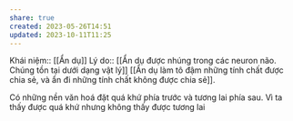 ```yaml
---
share: true
created: 2023-05-26T14:51
updated: 2023-10-11T11:25
---
```

Khái niệm:: [[Ẩn dụ]]
Lý do:: [[Ẩn dụ được nhúng trong các neuron não. Chúng tồn tại dưới dạng vật lý]]
[[Ẩn dụ làm tô đậm những tính chất được chia sẻ, và ẩn đi những tính chất không được chia sẻ]]. 

Có những nền văn hoá đặt quá khứ phía trước và tương lai phía sau. Vì ta thấy được quá khứ nhưng không thấy được tương lai
